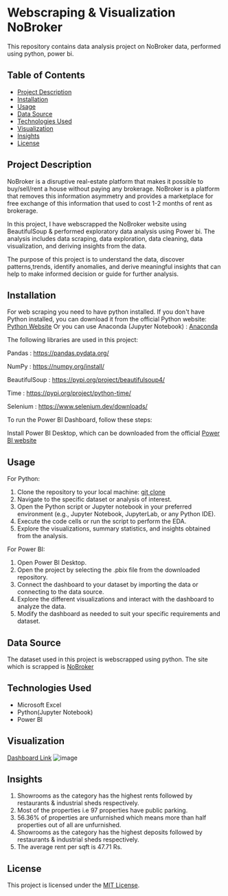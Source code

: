 # Webscraping & Visualization NoBroker
This repository contains data analysis project on NoBroker data, performed using python, power bi.

## Table of Contents

- [Project Description](#project-description)
- [Installation](#installation)
- [Usage](#usage)
- [Data Source](#data-source)
- [Technologies Used](#technologies-used)
- [Visualization](#visualization)
- [Insights](#insights)
- [License](#license)

## Project Description
NoBroker is a disruptive real-estate platform that makes it possible to buy/sell/rent a house without paying any brokerage. NoBroker is a platform that removes this information asymmetry and provides a marketplace for free exchange of this information that used to cost 1-2 months of rent as brokerage.

In this project, I have webscrapped the NoBroker website using BeautifulSoup & performed exploratory data analysis using Power bi. The analysis includes data scraping, data exploration, data cleaning, data visualization, and deriving insights from the data.

The purpose of this project is to understand the data, discover patterns,trends, identify anomalies, and derive meaningful insights that can help to make informed decision or guide for further analysis.

## Installation
For web scraping you need to have python installed. 
If you don't have Python installed, you can download it from the official Python website: [Python Website](https://www.python.org/downloads/) Or you can use Anaconda (Jupyter Notebook) : [Anaconda](https://www.anaconda.com/)

The following libraries are used in this project: 

 Pandas : https://pandas.pydata.org/
 
 NumPy : https://numpy.org/install/
 
 BeautifulSoup : https://pypi.org/project/beautifulsoup4/
 
 Time : https://pypi.org/project/python-time/
 
 Selenium : https://www.selenium.dev/downloads/
 
To run the Power BI Dashboard, follow these steps:

Install Power BI Desktop, which can be downloaded from the official [Power BI website](https://app.powerbi.com/)

##  Usage
For Python:
1. Clone the repository to your local machine: [git clone](https://github.com/Rupanavale/Webscraping-and-Visualization-NoBroker.git)
2. Navigate to the specific dataset or analysis of interest.
3. Open the Python script or Jupyter notebook in your preferred environment (e.g., Jupyter Notebook, JupyterLab, or any Python IDE).
4. Execute the code cells or run the script to perform the EDA.
5. Explore the visualizations, summary statistics, and insights obtained from the analysis.

For Power BI:
1. Open Power BI Desktop.
2. Open the project by selecting the .pbix file from the downloaded repository.
3. Connect the dashboard to your dataset by importing the data or connecting to the data source.
4. Explore the different visualizations and interact with the dashboard to analyze the data.
5. Modify the dashboard as needed to suit your specific requirements and dataset.

## Data Source
The dataset used in this project is webscrapped using python.
The site which is scrapped is [NoBroker](https://www.nobroker.in/property/commercial/rent/pune/multiple?searchParam=W3sibGF0IjoxOC41NTc3NDQ2LCJsb24iOjczLjkxMjQ2NzQsInBsYWNlSWQiOiJDaElKaVNGeWVzWEF3anNScmN5RkZzUHlzTkUiLCJwbGFjZU5hbWUiOiJQdW5lIiwic2hvd01hcCI6ZmFsc2V9LHsibGF0IjoxOC42Mjk3ODExLCJsb24iOjczLjc5OTcwOTQsInBsYWNlSWQiOiJDaElKcy1xOWZ6ZTR3anNSLUtDbnNkcGxRaXciLCJwbGFjZU5hbWUiOiJQaW1wcmktQ2hpbmNod2FkIiwic2hvd01hcCI6ZmFsc2V9LHsibGF0IjoxOC41OTEyNzE2LCJsb24iOjczLjczODkwODk5OTk5OTk5LCJwbGFjZUlkIjoiQ2hJSjd4c0VTTUM3d2pzUjVkN0R3MXJyeWRBIiwicGxhY2VOYW1lIjoiSGluamF3YWRpIiwic2hvd01hcCI6ZmFsc2V9XQ==&radius=2.0&city=pune&locality=Pune,Pimpri-Chinchwad,Hinjawadi&commercialPropertyType=OFFICE_SPACE,COWORKING,SHOP,SHOWROOM,GODOWN_WAREHOUSE,INDUSTRIAL_SHED,INDUSTRIAL_BUILDING,OTHER_BUSINESS,RESTAURANT_OR_CAFE&orderBy=lastUpdateDate,desc)


## Technologies Used
- Microsoft Excel
- Python(Jupyter Notebook)
- Power BI

## Visualization
[Dashboard Link](https://github.com/Rupanavale/Webscraping-and-Visualization-NoBroker/blob/main/NoBroker%20pb.pbix)
![image](https://github.com/Rupanavale/NoBroker-end-to-end-data-analysis-project/assets/109949193/55f7a6a0-d1c9-4732-965f-bb12b9d4e990)



## Insights
1. Showrooms as the category has the highest rents followed by restaurants & industrial sheds respectively.
2. Most of the properties i.e 97 properties have public parking.
3. 56.36% of properties are unfurnished which means more than half properties out of all are unfurnished.
4. Showrooms as the category has the highest deposits followed by restaurants & industrial sheds respectively.
5. The average rent per sqft is 47.71 Rs.



## License
This project is licensed under the [MIT License](LICENSE).
